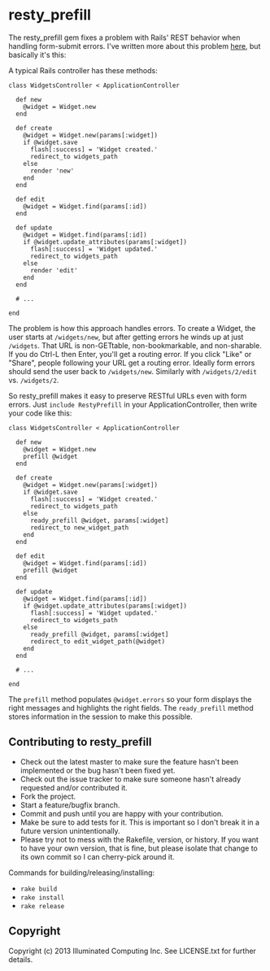 resty\_prefill
==============

The resty\_prefill gem fixes a problem with Rails' REST behavior when handling form-submit errors. I've written more about this problem [here](http://www.illuminatedcomputing.com/posts/2011/07/restless-doubts/), but basically it's this:

A typical Rails controller has these methods:

    class WidgetsController < ApplicationController

      def new
        @widget = Widget.new
      end

      def create
        @widget = Widget.new(params[:widget])
        if @widget.save
          flash[:success] = 'Widget created.'
          redirect_to widgets_path
        else
          render 'new'
        end
      end

      def edit
        @widget = Widget.find(params[:id])
      end

      def update
        @widget = Widget.find(params[:id])
        if @widget.update_attributes(params[:widget])
          flash[:success] = 'Widget updated.'
          redirect_to widgets_path
        else
          render 'edit'
        end
      end

      # ...

    end

The problem is how this approach handles errors. To create a Widget, the user starts at `/widgets/new`, but after getting errors he winds up at just `/widgets`. That URL is non-GETtable, non-bookmarkable, and non-sharable. If you do Ctrl-L then Enter, you'll get a routing error. If you click "Like" or "Share", people following your URL get a routing error. Ideally form errors should send the user back to `/widgets/new`. Similarly with `/widgets/2/edit` vs. `/widgets/2`.

So resty\_prefill makes it easy to preserve RESTful URLs even with form errors. Just `include RestyPrefill` in your ApplicationController, then write your code like this:

    class WidgetsController < ApplicationController

      def new
        @widget = Widget.new
        prefill @widget
      end

      def create
        @widget = Widget.new(params[:widget])
        if @widget.save
          flash[:success] = 'Widget created.'
          redirect_to widgets_path
        else
          ready_prefill @widget, params[:widget]
          redirect_to new_widget_path
        end
      end

      def edit
        @widget = Widget.find(params[:id])
        prefill @widget
      end

      def update
        @widget = Widget.find(params[:id])
        if @widget.update_attributes(params[:widget])
          flash[:success] = 'Widget updated.'
          redirect_to widgets_path
        else
          ready_prefill @widget, params[:widget]
          redirect_to edit_widget_path(@widget)
        end
      end

      # ...

    end

The `prefill` method populates `@widget.errors` so your form displays the right messages and highlights the right fields. The `ready_prefill` method stores information in the session to make this possible.


Contributing to resty\_prefill
------------------------------

* Check out the latest master to make sure the feature hasn't been implemented or the bug hasn't been fixed yet.
* Check out the issue tracker to make sure someone hasn't already requested and/or contributed it.
* Fork the project.
* Start a feature/bugfix branch.
* Commit and push until you are happy with your contribution.
* Make be sure to add tests for it. This is important so I don't break it in a future version unintentionally.
* Please try not to mess with the Rakefile, version, or history. If you want to have your own version, that is fine, but please isolate that change to its own commit so I can cherry-pick around it.

Commands for building/releasing/installing:

* `rake build`
* `rake install`
* `rake release`

Copyright
---------

Copyright (c) 2013 Illuminated Computing Inc.
See LICENSE.txt for further details.


